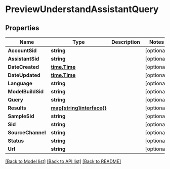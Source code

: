 # PreviewUnderstandAssistantQuery

## Properties

Name | Type | Description | Notes
------------ | ------------- | ------------- | -------------
**AccountSid** | **string** |  | [optional] 
**AssistantSid** | **string** |  | [optional] 
**DateCreated** | [**time.Time**](time.Time.md) |  | [optional] 
**DateUpdated** | [**time.Time**](time.Time.md) |  | [optional] 
**Language** | **string** |  | [optional] 
**ModelBuildSid** | **string** |  | [optional] 
**Query** | **string** |  | [optional] 
**Results** | [**map[string]interface{}**](.md) |  | [optional] 
**SampleSid** | **string** |  | [optional] 
**Sid** | **string** |  | [optional] 
**SourceChannel** | **string** |  | [optional] 
**Status** | **string** |  | [optional] 
**Url** | **string** |  | [optional] 

[[Back to Model list]](../README.md#documentation-for-models) [[Back to API list]](../README.md#documentation-for-api-endpoints) [[Back to README]](../README.md)


